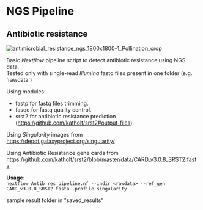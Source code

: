 # NGS Pipeline
## Antibiotic resistance

![antimicrobial_resistance_ngs_1800x1800-1_Pollination_crop](https://user-images.githubusercontent.com/77884788/201698854-a5b1c9ea-dfa9-4d19-806c-cce157c31b0f.png)

Basic *Nextflow* pipeline script to detect antibiotic resistance using NGS data.  
Tested only with single-read *Illumina* fastq files present in one folder (e.g. 'rawdata')

Using modules:  
- fastp for fastq files trimming.
- fasqc for fastq quality control.
- srst2 for antibiotic resistance prediction (https://github.com/katholt/srst2#output-files).
    

Using *Singularity* images from  
https://depot.galaxyproject.org/singularity/


Using Antibiotic Resistance gene cards from  
https://github.com/katholt/srst2/blob/master/data/CARD_v3.0.8_SRST2.fasta


**Usage:**  
`nextflow Antib_res_pipeline.nf --indir <rawdata> --ref_gen CARD_v3.0.8_SRST2.fasta -profile singularity`

sample result folder in "saved_results"
